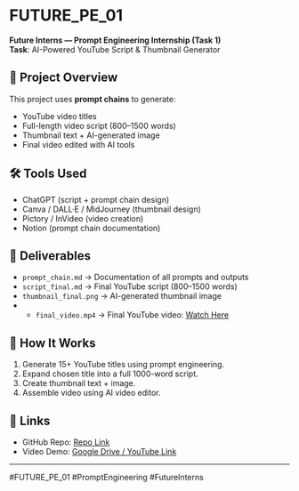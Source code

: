 # FUTURE_PE_01
**Future Interns — Prompt Engineering Internship (Task 1)**  
**Task**: AI-Powered YouTube Script & Thumbnail Generator  

## 📌 Project Overview
This project uses **prompt chains** to generate:
- YouTube video titles
- Full-length video script (800–1500 words)
- Thumbnail text + AI-generated image
- Final video edited with AI tools

## 🛠 Tools Used
- ChatGPT (script + prompt chain design)
- Canva / DALL·E / MidJourney (thumbnail design)
- Pictory / InVideo (video creation)
- Notion (prompt chain documentation)

## 📂 Deliverables
- `prompt_chain.md` → Documentation of all prompts and outputs  
- `script_final.md` → Final YouTube script (800–1500 words)  
- `thumbnail_final.png` → AI-generated thumbnail image  
- - `final_video.mp4` → Final YouTube video: [Watch Here](https://youtu.be/AZ-0KbCN9Ag?si=PHsRn94ih14YJkyt)

## 🚀 How It Works
1. Generate 15+ YouTube titles using prompt engineering.  
2. Expand chosen title into a full 1000-word script.  
3. Create thumbnail text + image.  
4. Assemble video using AI video editor.  

## 🔗 Links
- GitHub Repo: [Repo Link](https://github.com/Manidhar442/FUTURE_PE_01)
- Video Demo: [Google Drive / YouTube Link](https://youtu.be/AZ-0KbCN9Ag?si=PHsRn94ih14YJkyt)

---

#FUTURE_PE_01 #PromptEngineering #FutureInterns
